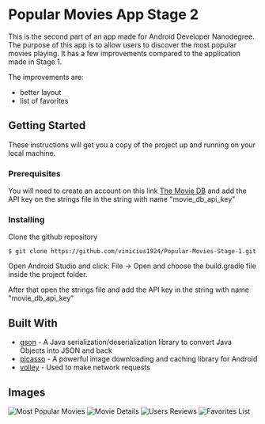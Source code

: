 # Popular Movies App Stage 2

This is the second part of an app made for Android Developer Nanodegree. The purpose of this app is to allow users to discover the most popular movies playing. It has a few improvements compared to the application made in Stage 1.

The improvements are:
* better layout
* list of favorites

## Getting Started

These instructions will get you a copy of the project up and running on your local machine.

### Prerequisites

You will need to create an account on this link [The Movie DB](https://www.themoviedb.org/) and add the API key on the strings file in the string with name "movie_db_api_key"

### Installing

Clone the github repository

```
$ git clone https://github.com/vinicius1924/Popular-Movies-Stage-1.git
```

Open Android Studio and click: File -> Open and choose the build.gradle file inside the project folder.

After that open the strings file and add the API key in the string with name "movie_db_api_key"


## Built With

* [gson](https://github.com/google/gson) - A Java serialization/deserialization library to convert Java Objects into JSON and back
* [picasso](http://square.github.io/picasso/) - A powerful image downloading and caching library for Android
* [volley](https://github.com/google/volley) - Used to make network requests

## Images

![Most Popular Movies](/images/Most_Popular_Movies.png)
![Movie Details](/images/Movie_Details.png)
![Users Reviews](/images/User_Reviews.png)
![Favorites List](/images/Favorites_List.png)
